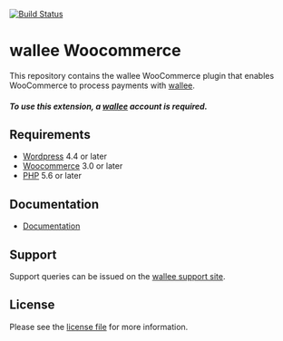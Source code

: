 [![Build Status](https://travis-ci.org/wallee-payment/woocommerce.svg?branch=master)](https://travis-ci.org/wallee-payment/woocommerce)

# wallee Woocommerce
This repository contains the wallee WooCommerce plugin that enables WooCommerce to process payments with [wallee](https://www.wallee.com).

##### To use this extension, a [wallee](https://www.wallee.com) account is required.

## Requirements

* [Wordpress](https://wordpress.org/) 4.4 or later
* [Woocommerce](https://woocommerce.com/) 3.0 or later
* [PHP](http://php.net/) 5.6 or later

## Documentation

* [Documentation](https://plugin-documentation.wallee.com/wallee-payment/woocommerce/1.5.0/docs/en/documentation.html)

## Support

Support queries can be issued on the [wallee support site](https://app-wallee.com/space/select?target=/support).


## License

Please see the [license file](https://github.com/wallee-payment/woocommerce/blob/1.5.0/LICENSE) for more information.




